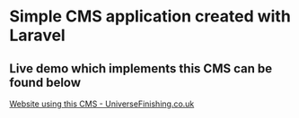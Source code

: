 ﻿# Simple CMS application created with Laravel
## Live demo which implements this CMS can be found below


[Website using this CMS - UniverseFinishing.co.uk](http://universefinishing.co.uk/)


